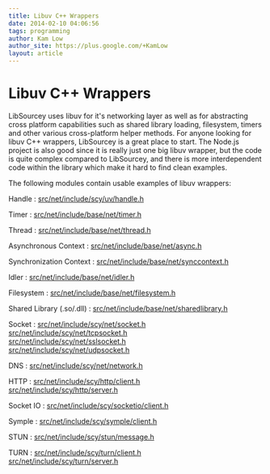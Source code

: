 ```yaml
---
title: Libuv C++ Wrappers
date: 2014-02-10 04:06:56
tags: programming
author: Kam Low
author_site: https://plus.google.com/+KamLow
layout: article
---
```

# Libuv C++ Wrappers

LibSourcey uses libuv for it's networking layer as well as for abstracting cross platform capabilities such as shared library loading, filesystem, timers and other various cross-platform helper methods. For anyone looking for libuv C++ wrappers, LibSourcey is a great place to start. The Node.js project is also good since it is really just one big libuv wrapper, but the code is quite complex compared to LibSourcey, and there is more interdependent code within the library which make it hard to find clean examples. 

The following modules contain usable examples of libuv wrappers:

Handle
: [src/net/include/scy/uv/handle.h](https://github.com/sourcey/libsourcey/tree/master/src/uv/include/scy/uv/uvpp.h)

Timer
: [src/net/include/base/net/timer.h](https://github.com/sourcey/libsourcey/tree/master/src/base/include/scy/base/timer.h)

Thread
: [src/net/include/base/net/thread.h](https://github.com/sourcey/libsourcey/tree/master/src/base/include/scy/base/thread.h)

Asynchronous Context
: [src/net/include/base/net/async.h](https://github.com/sourcey/libsourcey/tree/master/src/base/include/scy/base/async.h)

Synchronization Context
: [src/net/include/base/net/synccontext.h](https://github.com/sourcey/libsourcey/tree/master/src/base/include/scy/base/synccontext.h)

Idler
: [src/net/include/base/net/idler.h](https://github.com/sourcey/libsourcey/tree/master/src/base/include/scy/base/idler.h)

Filesystem
: [src/net/include/base/net/filesystem.h](https://github.com/sourcey/libsourcey/tree/master/src/base/include/scy/base/filesystem.h)

Shared Library (.so/.dll)
: [src/net/include/base/net/sharedlibrary.h](https://github.com/sourcey/libsourcey/tree/master/src/base/include/scy/base/sharedlibrary.h)

Socket
: [src/net/include/scy/net/socket.h](https://github.com/sourcey/libsourcey/tree/master/src/net/include/scy/net/socket.h)  
[src/net/include/scy/net/tcpsocket.h](https://github.com/sourcey/libsourcey/tree/master/src/net/include/scy/net/tcpsocket.h)  
[src/net/include/scy/net/sslsocket.h](https://github.com/sourcey/libsourcey/tree/master/src/net/include/scy/net/sslsocket.h)  
[src/net/include/scy/net/udpsocket.h](https://github.com/sourcey/libsourcey/tree/master/src/net/include/scy/net/udpsocket.h)  

DNS
: [src/net/include/scy/net/network.h](https://github.com/sourcey/libsourcey/tree/master/src/net/include/scy/net/network.h)

HTTP
: [src/net/include/scy/http/client.h](https://github.com/sourcey/libsourcey/tree/master/src/http/include/scy/http/client.h)  
[src/net/include/scy/http/server.h](https://github.com/sourcey/libsourcey/tree/master/src/http/include/scy/http/server.h)

Socket IO
: [src/net/include/scy/socketio/client.h](https://github.com/sourcey/libsourcey/tree/master/src/socketio/include/scy/socketio/client.h)

Symple
: [src/net/include/scy/symple/client.h](https://github.com/sourcey/libsourcey/tree/master/src/symple/include/scy/symple/client.h)

STUN
: [src/net/include/scy/stun/message.h](https://github.com/sourcey/libsourcey/tree/master/src/stun/include/scy/stun/message.h)

TURN
: [src/net/include/scy/turn/client.h](https://github.com/sourcey/libsourcey/tree/master/src/turn/include/scy/turn/client.h)  
[src/net/include/scy/turn/server.h](https://github.com/sourcey/libsourcey/tree/master/src/turn/include/scy/turn/server.h)